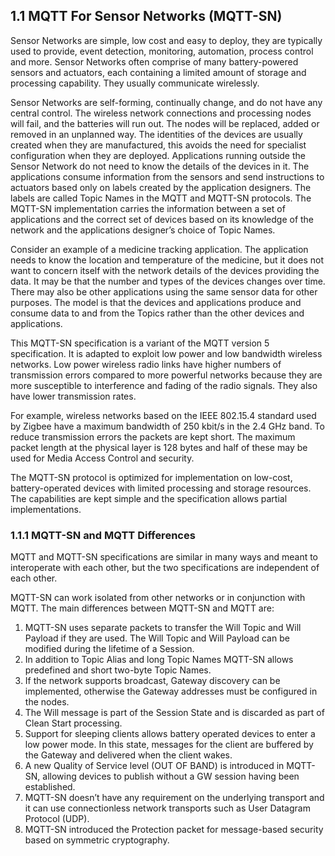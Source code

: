 <!-- transformation-note: left upstream numbering of headings for verification -->
## 1.1 MQTT For Sensor Networks (MQTT-SN)

Sensor Networks are simple, low cost and easy to deploy, they are typically used to provide, event detection,
monitoring, automation, process control and more. Sensor Networks often comprise of many battery-powered sensors and
actuators, each containing a limited amount of storage and processing capability. They usually communicate wirelessly.

Sensor Networks are self-forming, continually change, and do not have any central control. The wireless network
connections and processing nodes will fail, and the batteries will run out. The nodes will be replaced, added or removed
in an unplanned way. The identities of the devices are usually created when they are manufactured, this avoids the need
for specialist configuration when they are deployed. Applications running outside the Sensor Network do not need to know
the details of the devices in it. The applications consume information from the sensors and send instructions to
actuators based only on labels created by the application designers. The labels are called Topic Names in the MQTT and
MQTT-SN protocols. The MQTT-SN implementation carries the information between a set of applications and the correct set
of devices based on its knowledge of the network and the applications designer’s choice of Topic Names.

Consider an example of a medicine tracking application. The application needs to know the location and temperature of
the medicine, but it does not want to concern itself with the network details of the devices providing the data. It may
be that the number and types of the devices changes over time. There may also be other applications using the same
sensor data for other purposes. The model is that the devices and applications produce and consume data to and from the
Topics rather than the other devices and applications.

This MQTT-SN specification is a variant of the MQTT version 5 specification. It is adapted to exploit low power and low
bandwidth wireless networks. Low power wireless radio links have higher numbers of transmission errors compared to more
powerful networks because they are more susceptible to interference and fading of the radio signals. They also have
lower transmission rates.

For example, wireless networks based on the IEEE 802.15.4 standard used by Zigbee have a maximum bandwidth of 250 kbit/s
in the 2.4 GHz band. To reduce transmission errors the packets are kept short. The maximum packet length at the physical
layer is 128 bytes and half of these may be used for Media Access Control and security.

The MQTT-SN protocol is optimized for implementation on low-cost, battery-operated devices with limited processing and
storage resources. The capabilities are kept simple and the specification allows partial implementations.

<!-- transformation-note: left upstream numbering of headings for verification -->
### 1.1.1 MQTT-SN and MQTT Differences

MQTT and MQTT-SN specifications are similar in many ways and meant to interoperate with each other, but the two
specifications are independent of each other.

MQTT-SN can work isolated from other networks or in conjunction with MQTT. The main differences between MQTT-SN and MQTT
are:

1. MQTT-SN uses separate packets to transfer the Will Topic and Will Payload if they are used.
   The Will Topic and Will Payload can be modified during the lifetime of a Session.
1. In addition to Topic Alias and long Topic Names MQTT-SN allows predefined and short two-byte Topic Names.
1. If the network supports broadcast, Gateway discovery can be implemented, otherwise the Gateway addresses must be
   configured in the nodes.
1. The Will message is part of the Session State and is discarded as part of Clean Start processing.
1. Support for sleeping clients allows battery operated devices to enter a low power mode.
   In this state, messages for the client are buffered by the Gateway and delivered when the client wakes.
1. A new Quality of Service level (OUT OF BAND) is introduced in MQTT-SN, allowing devices to publish without a GW
   session having been established.
1. MQTT-SN doesn’t have any requirement on the underlying transport and it can use connectionless network transports
   such as User Datagram Protocol (UDP).
1. MQTT-SN introduced the Protection packet for message-based security based on symmetric cryptography.
